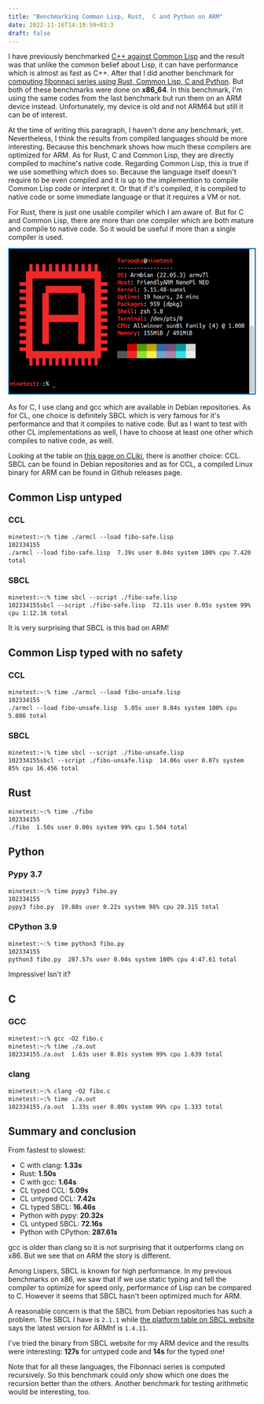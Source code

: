 ```yaml
---
title: "Benchmarking Common Lisp, Rust,  C and Python on ARM"
date: 2022-11-16T14:19:59+03:3
draft: false 
---
```


I have previously benchmarked [C++ against Common Lisp](/computer/cpp-vs-common-lisp-performance/) and the result was that unlike the common belief about Lisp, it can have performance which is almost as fast as C++. After that I did another benchmark for [computing fibonnaci series using Rust, Common Lisp, C and Python](/computer/py-c-rust-cl-benchmark/). But both of these benchmarks were done on **x86_64**. In this benchmark, I'm using the same codes from the last benchmark but run them on an ARM device instead. Unfortunately, my device is old and not ARM64 but still it can be of interest.

At the time of writing this paragraph, I haven't done any benchmark, yet. Nevertheless, I think the results from compiled languages should be more interesting. Because this benchmark shows how much these compilers are optimized for ARM. As for Rust, C and Common Lisp, they are directly compiled to machine's native code. Regarding Common Lisp, this is true if we use something which does so. Because the language itself doesn't require to be even compiled and it is up to the implemention to compile Common Lisp code or interpret it. Or that if it's compiled, it is compiled to native code or some immediate language or that it requires a VM or not.

For Rust, there is just one usable compiler which I am aware of. But for C and Common Lisp, there are more than one compiler which are both mature and compile to native code. So it would be useful if more than a single compiler is used.

![Farooq's NanoPi NEO specs](/farooq-nanopi-neo-specs.png)

As for C, I use clang and gcc which are available in Debian repositories. As for CL, one choice is definitely SBCL which is very famous for it's performance and that it compiles to native code. But as I want to test with other CL implementations as well, I have to choose at least one other which compiles to native code, as well.

Looking at the table on [this page on CLiki](https://www.cliki.net/Common+Lisp+implementation), there is another choice: CCL. SBCL can be found in Debian repositories and as for CCL, a compiled Linux binary for ARM can be found in Github releases page.

## Common Lisp untyped

### CCL

```
minetest:~:% time ./armcl --load fibo-safe.lisp
102334155
./armcl --load fibo-safe.lisp  7.39s user 0.04s system 100% cpu 7.420 total
```

### SBCL

```
minetest:~:% time sbcl --script ./fibo-safe.lisp
102334155sbcl --script ./fibo-safe.lisp  72.11s user 0.05s system 99% cpu 1:12.16 total
```

It is very surprising that SBCL is this bad on ARM!

## Common Lisp typed with no safety

### CCL

```
minetest:~:% time ./armcl --load fibo-unsafe.lisp
102334155
./armcl --load fibo-unsafe.lisp  5.05s user 0.04s system 100% cpu 5.086 total
```

### SBCL

```
minetest:~:% time sbcl --script ./fibo-unsafe.lisp 
102334155sbcl --script ./fibo-unsafe.lisp  14.06s user 0.07s system 85% cpu 16.456 total
```

## Rust

```
minetest:~:% time ./fibo
102334155
./fibo  1.50s user 0.00s system 99% cpu 1.504 total
```

## Python

### Pypy 3.7

```
minetest:~:% time pypy3 fibo.py  
102334155
pypy3 fibo.py  19.88s user 0.22s system 98% cpu 20.315 total
```

### CPython 3.9

```
minetest:~:% time python3 fibo.py
102334155
python3 fibo.py  287.57s user 0.04s system 100% cpu 4:47.61 total
```

Impressive! Isn't it?

## C

### GCC


```
minetest:~:% gcc -O2 fibo.c
minetest:~:% time ./a.out
102334155./a.out  1.63s user 0.01s system 99% cpu 1.639 total
```

### clang

```
minetest:~:% clang -O2 fibo.c
minetest:~:% time ./a.out 
102334155./a.out  1.33s user 0.00s system 99% cpu 1.333 total
```

## Summary and conclusion

From fastest to slowest:

 - C with clang: **1.33s**
 - Rust: **1.50s**
 - C with gcc: **1.64s**
 - CL typed CCL: **5.09s**
 - CL untyped CCL: **7.42s**
 - CL typed SBCL: **16.46s**
 - Python with pypy: **20.32s**
 - CL untyped SBCL: **72.16s**
 - Python with CPython: **287.61s**

gcc is older than clang so it is not surprising that it outperforms clang on x86. But we see that on ARM the story is different.

Among Lispers, SBCL is known for high performance. In my previous benchmarks on x86, we saw that if we use static typing and tell
the compiler to optimize for speed only, performance of Lisp can be compared to C. However it seems that SBCL hasn't been optimized much for
ARM.

A reasonable concern is that the SBCL from Debian repositories has such a problem. The SBCL I have is `2.1.1` while [the platform table on SBCL website](http://www.sbcl.org/platform-table.html) says the latest version for ARMhf is `1.4.11`.

I've tried the binary from SBCL website for my ARM device and the results were interesting: **127s** for untyped code and **14s** for the typed one!

Note that for all these languages, the Fibonnaci series is computed recursively. So this benchmark could *only* show which one does the recursion better than the others. Another benchmark for testing arithmetic would be interesting, too.
